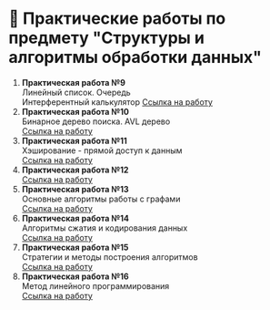 # 📕 Практические работы по предмету "Структуры и алгоритмы обработки данных"

1. **Практическая работа №9**  
   Линейный список. Очередь  
   Интерферентный калькулятор
   [Ссылка на работу](https://github.com/Frischmann/SiAOD/tree/main/Практическая%20работа%20№9)
2. **Практическая работа №10**  
   Бинарное дерево поиска. AVL дерево  
   [Ссылка на работу](https://github.com/Frischmann/SiAOD/tree/main/Практическая%20работа%20№10)
3. **Практическая работа №11**  
   Хэширование - прямой доступ к данным  
   [Ссылка на работу](https://github.com/Frischmann/SiAOD/tree/main/Практическая%20работа%20№11)
4. **Практическая работа №12**  
   [Ссылка на работу](https://github.com/Frischmann/SiAOD/tree/main/Практическая%20работа%20№12)
5. **Практическая работа №13**  
   Основные алгоритмы работы с графами  
   [Ссылка на работу](https://github.com/Frischmann/SiAOD/tree/main/Практическая%20работа%20№13)
6. **Практическая работа №14**  
   Алгоритмы сжатия и кодирования данных  
   [Ссылка на работу](https://github.com/Frischmann/SiAOD/tree/main/Практическая%20работа%20№14)
7. **Практическая работа №15**  
   Стратегии и методы построения алгоритмов  
   [Ссылка на работу](https://github.com/Frischmann/SiAOD/tree/main/Практическая%20работа%20№15)
8. **Практическая работа №16**  
   Метод линейного программирования  
   [Ссылка на работу](https://github.com/Frischmann/SiAOD/tree/main/Практическая%20работа%20№16)
